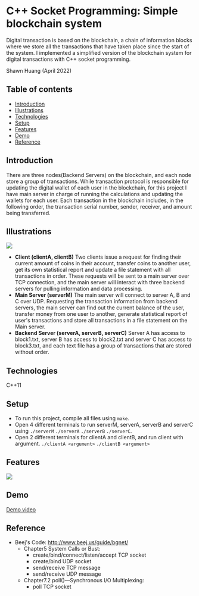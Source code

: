 # C++ Socket Programming: Simple blockchain system
Digital transaction is based on the blockchain, a chain of information blocks where we store all the transactions that have taken place since the start of the system. I implemented a simplified version of the blockchain system for digital transactions with C++ socket programming.

Shawn Huang (April 2022)

## Table of contents
* [Introduction](#introduction)
* [Illustrations](#illustrations)
* [Technologies](#technologies)
* [Setup](#setup)
* [Features](#features)
* [Demo](#demo)
* [Reference](#reference)

## Introduction
There are three nodes(Backend Servers) on the blockchain, and each node store a group of transactions. While transaction protocol is responsible for updating the digital wallet of each user in the blockchain, for this project I have main server in charge of running the calculations and updating the wallets for each user. Each transaction in the blockchain includes, in the following order, the transaction serial number, sender, receiver, and amount being transferred.

## Illustrations
![](https://i.imgur.com/Vi9717L.png)

* **Client (clientA, clientB)**
Two clients issue a request for finding their current amount of coins in their account, transfer coins to another user, get its own statistical report and update a file statement with all transactions in order. These requests will be sent to a main server over TCP connection, and the main server will interact with three backend servers for pulling information and data processing.
* **Main Server (serverM)**
The main server will connect to server A, B and C over UDP. Requesting the transaction information from backend servers, the main server can find out the current balance of the user, transfer money from one user to another, generate statistical report of user's transactions and store all transactions in a file statement on the Main server.
* **Backend Server (serverA, serverB, serverC)**
Server A has access to block1.txt, server B has access to block2.txt and server C has access to block3.txt, and each text file has a group of transactions that are stored without order.

## Technologies
C++11

## Setup
* To run this project, compile all files using ```make```.
* Open 4 different terminals to run serverM, serverA, serverB and serverC using ```./serverM``` ```./serverA``` ```./serverB``` ```./serverC```.
* Open 2 different terminals for clientA and clientB, and run client with argument. ```./clientA <argument>``` ```./clientB <argument>```

## Features
![](https://i.imgur.com/SLOpxQt.png)

## Demo
[Demo video](https://youtu.be/uVTw2MP3JQw)

## Reference
* Beej's Code: http://www.beej.us/guide/bgnet/
    * Chapter5 System Calls or Bust:
      - create/bind/connect/listen/accept TCP socket
      - create/bind UDP socket
      - send/receive TCP message
      - send/receive UDP message
    * Chapter7.2 poll()—Synchronous I/O Multiplexing:
      - poll TCP socket